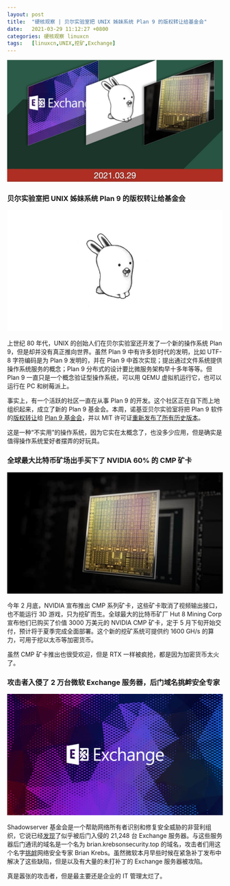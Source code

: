 ```yaml
---
layout: post
title:	"硬核观察 | 贝尔实验室把 UNIX 姊妹系统 Plan 9 的版权转让给基金会"
date:	2021-03-29 11:12:27 +0800 
categories:	硬核观察 linuxcn 
tags:	[linuxcn,UNIX,挖矿,Exchange]
---
```



![](/Asserts/Images/album/202103/29/110909oradh2hrsvij7nd3.jpg)


### 贝尔实验室把 UNIX 姊妹系统 Plan 9 的版权转让给基金会


![](/Asserts/Images/album/202103/29/110919eq2zrsvshebqq6bj.jpg)


上世纪 80 年代，UNIX 的创始人们在贝尔实验室还开发了一个新的操作系统 Plan 9，但是却并没有真正推向世界。虽然 Plan 9 中有许多划时代的发明，比如 UTF-8 字符编码是为 Plan 9 发明的，并在 Plan 9 中首次实现；提出通过文件系统提供操作系统服务的概念；Plan 9 分布式的设计要比微服务架构早十多年等等。但 Plan 9 一直只是一个概念验证型操作系统，可以用 QEMU 虚拟机运行它，也可以运行在 PC 和树莓派上。


事实上，有一个活跃的社区一直在从事 Plan 9 的开发。这个社区正在自下而上地组织起来，成立了新的 Plan 9 基金会。本周，诺基亚贝尔实验室将把 Plan 9 软件的[版权转让](https://www.bell-labs.com/institute/blog/plan-9-bell-labs-cyberspace/)给 [Plan 9 基金会](https://plan9foundation.org/)，并以 MIT 许可证[重新发布了所有历史版本](https://p9f.org/about.html)。


这是一种“不实用”的操作系统，因为它实在太概念了，也没多少应用，但是确实是值得操作系统爱好者摆弄的好玩具。


### 全球最大比特币矿场出手买下了 NVIDIA 60% 的 CMP 矿卡


![](/Asserts/Images/album/202103/29/111104pjt9xoc8jhangh6d.jpg)


今年 2 月底，NVIDIA 宣布推出 CMP 系列矿卡，这些矿卡取消了视频输出接口，也不能运行 3D 游戏，只为挖矿而生。全球最大的比特币矿厂 Hut 8 Mining Corp 宣布他们已购买了价值 3000 万美元的 NVIDIA CMP 矿卡，定于 5 月下旬开始交付，预计将于夏季完成全面部署。这个新的挖矿系统可提供约 1600 GH/s 的算力，可用于挖以太币等加密货币。


虽然 CMP 矿卡推出也很受欢迎，但是 RTX 一样被疯抢，都是因为加密货币太火了。


### 攻击者入侵了 2 万台微软 Exchange 服务器，后门域名挑衅安全专家


![](/Asserts/Images/album/202103/29/111141zzfwq62cu8ppzpg1.jpg)


Shadowserver 基金会是一个帮助网络所有者识别和修复安全威胁的非营利组织，它说已经[发现](https://www.shadowserver.org/news/shadowserver-special-report-exchange-scanning-5/)了似乎被后门入侵的 21,248 台 Exchange 服务器。与这些服务器后门通讯的域名是一个名为 brian.krebsonsecurity.top 的域名，攻击者们用这个名字[挑衅](https://krebsonsecurity.com/2021/03/no-i-did-not-hack-your-ms-exchange-server/)网络安全专家 Brian Krebs。虽然微软本月早些时候在紧急补丁发布中解决了这些缺陷，但是以及有大量的未打补丁的 Exchange 服务器被攻陷。


真是嚣张的攻击者，但是最主要还是企业的 IT 管理太烂了。
